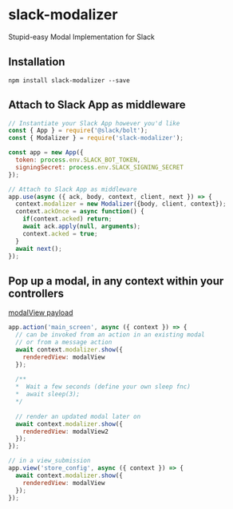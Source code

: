 # slack-modalizer
Stupid-easy Modal Implementation for Slack

## Installation
`npm install slack-modalizer --save`

## Attach to Slack App as middleware 
```javascript
// Instantiate your Slack App however you'd like
const { App } = require('@slack/bolt');
const { Modalizer } = require('slack-modalizer');

const app = new App({
  token: process.env.SLACK_BOT_TOKEN,
  signingSecret: process.env.SLACK_SIGNING_SECRET
});

// Attach to Slack App as middleware 
app.use(async ({ ack, body, context, client, next }) => {
  context.modalizer = new Modalizer({body, client, context});
  context.ackOnce = async function() {
    if(context.acked) return;
    await ack.apply(null, arguments); 
    context.acked = true;
  }
  await next();
});
```

## Pop up a modal, in any context within your controllers
[modalView payload](https://app.slack.com/block-kit-builder/TUGQTUCUT#%7B%22title%22:%7B%22type%22:%22plain_text%22,%22text%22:%22Modalizer%22,%22emoji%22:true%7D,%22submit%22:%7B%22type%22:%22plain_text%22,%22text%22:%22Submit%22,%22emoji%22:true%7D,%22type%22:%22modal%22,%22callback_id%22:%22slack_modalizer_rules%22,%22close%22:%7B%22type%22:%22plain_text%22,%22text%22:%22Cancel%22,%22emoji%22:true%7D,%22blocks%22:%5B%7B%22type%22:%22section%22,%22text%22:%7B%22type%22:%22mrkdwn%22,%22text%22:%22Woohoo!%20#MakeModalsEasyAgain%20%F0%9F%8E%89%20%F0%9F%A5%B3%22%7D%7D%5D%7D)
```javascript
app.action('main_screen', async ({ context }) => {
  // can be invoked from an action in an existing modal
  // or from a message action 
  await context.modalizer.show({
    renderedView: modalView
  });
  
  /**
  *  Wait a few seconds (define your own sleep fnc)
  *  await sleep(3);
  */
  
  // render an updated modal later on
  await context.modalizer.show({
    renderedView: modalView2
  });
});

// in a view_submission
app.view('store_config', async ({ context }) => {
  await context.modalizer.show({
    renderedView: modalView
  });
});
```
